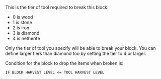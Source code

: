 This is the tier of tool required to break this block.

* 0 is wood
* 1 is stone
* 2 is iron
* 3 is diamond.
* 4 is netherite

Only the tier of tool you specify will be able to break your block. 
You can define larger tiers than diamond too by setting the tier to 4 or larger.

Condition for the block to drop the items when broken is:

`IF BLOCK HARVEST LEVEL <= TOOL HARVEST LEVEL`
